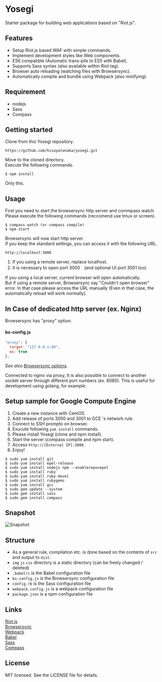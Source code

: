 # Yosegi

Starter package for building web applications based on "Riot.js".

## Features

* Setup Riot.js based WAF with simple commands.
* Implement development styles like Web components.
* ES6 compatible (Automatic trans-pile to ES5 with Babel).
* Supports Sass syntax (also available within Riot tag).
* Browser auto reloading (watching files with Browsersync).
* Automatically compile and bundle using Webpack (also minifying).

## Requirement

* nodejs
* Sass
* Compass

## Getting started

Clone from this Yosegi repository.

```
https://github.com/hisayatanaka/yosegi.git
```

Move to the cloned directory.  
Execute the following commands.

```
$ npm install
```

Only this.

## Usage

First you need to start the browsersync http server and commpass watch.  
Please execute the following commands (reccomend use tmux or screen).

```
$ compass watch (or compass compile)
$ npm start
```

Browsersync will now start http server.  
If you keep the standard settings, you can access it with the following URL.

```
http://localhost:3000
```

1. If you using a remote server, replace localhost.
2. It is necessary to open port 3000　(and optional UI port 3001 too).

If you using a local server, current browser will open automatically.  
But if using a remote server, Browsersync say "Couldn't open browser" error. In that case please access the URL manually (Even in that case, the automatically reload will work normally).

## In Case of dedicated http server (ex. Nginx)

Browsersync has "proxy" option.  

#### bs-config.js

```js:bs-config.js
"proxy": {
  target: "127.0.0.1:80",
  ws: true
},
```
_See also [Browsersync options](https://www.browsersync.io/docs/options#option-proxy)._

Connected to nginx via proxy, 
It is also possible to connect to another socket server through different port numbers (ex. 8080). This is useful for development using golang, for example.

## Setup sample for Google Compute Engine

1. Create a new instance with CentOS.
2. Add release of ports 3000 and 3001 to GCE 's network rule. 
3. Connect to SSH prompto on browser.
4. Exucute following `yum install` commands.
5. Please install Yosegi (clone and npm install).
6. Start the server (compass compile and npm start).
7. Access `http://[External IP]:3000`.
8. Enjoy!

```
$ sudo yum install git
$ sudo yum install epel-release
$ sudo yum install nodejs npm --enablerepo=epel
$ sudo yum install ruby
$ sudo yum install ruby-devel
$ sudo yum install rubygems
$ sudo yum install gcc
$ sudo gem update --system
$ sudo gem install sass
$ sudo gem install compass
```

## Snapshot

![Snapshot](https://github.com/hisayatanaka/yosegi/wiki/img/yosegi_screen.png "Snapshot")

## Structure

* As a general rule, compilation etc. is done based on the contents of `src` and output to `dist`.
* `img` `js` `css` directory is a static directory (can be freely changed / deleted)
* `.babelrc` is the Babel configuration file
* `bs-config.js` is the Browsersync configuration file
* `config.rb` is the Sass configuration file
* `webpack.config.js` is a webpack configuration file
* `package.json` is a npm configuration file

## Links

[Riot.js](http://riotjs.com/v2/ja/ "Riot.js")  
[Browsersync](https://www.browsersync.io/ "Browsersync")  
[Webpack](https://webpack.github.io/ "Webpack")  
[Babel](https://babeljs.io/ "Babel")  
[Sass](http://sass-lang.com/ "Sass")  
[Compass](http://compass-style.org/ "Compass")

## License

MIT licensed. See the LICENSE file for details.
